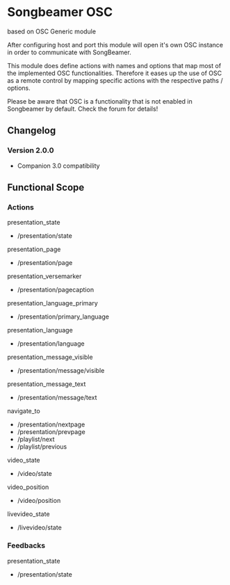 # Songbeamer OSC

based on OSC Generic module

After configuring host and port this module will open it's own OSC instance in order to communicate with SongBeamer.

This module does define actions with names and options that map most of the implemented OSC functionalities. Therefore it eases up the use of OSC as a remote control by mapping specific actions with the respective paths / options.

Please be aware that OSC is a functionality that is not enabled in Songbeamer by default. Check the forum for details!

## Changelog

### Version 2.0.0

- Companion 3.0 compatibility

## Functional Scope

### Actions

presentation_state

- /presentation/state

presentation_page

- /presentation/page

presentation_versemarker

- /presentation/pagecaption

presentation_language_primary

- /presentation/primary_language

presentation_language

- /presentation/language

presentation_message_visible

- /presentation/message/visible

presentation_message_text

- /presentation/message/text

navigate_to

- /presentation/nextpage
- /presentation/prevpage
- /playlist/next
- /playlist/previous

video_state

- /video/state

video_position

- /video/position

livevideo_state

- /livevideo/state

### Feedbacks

presentation_state

- /presentation/state
